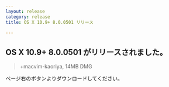 ```yaml
---
layout: release
category: release
title: OS X 10.9+ 8.0.0501 リリース

---
```

## OS X 10.9+ 8.0.0501 がリリースされました。

> +macvim-kaoriya, 14MB DMG

ページ右のボタンよりダウンロードしてください。
